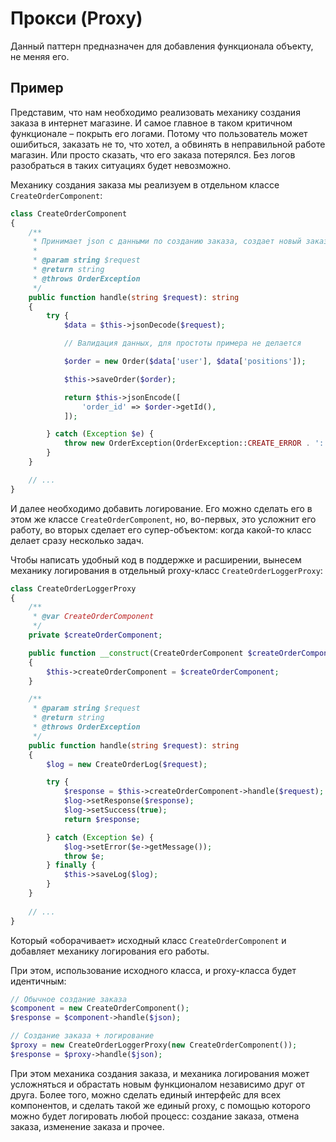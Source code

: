 
# Прокси (Proxy)

Данный паттерн предназначен для добавления функционала объекту, не меняя его.

## Пример

Представим, что нам необходимо реализовать механику создания заказа в интернет магазине. И самое главное в таком 
критичном функционале – покрыть его логами. Потому что пользователь может ошибиться, заказать не то, что хотел, а 
обвинять в неправильной работе магазин. Или просто сказать, что его заказа потерялся. Без логов разобраться в таких 
ситуациях будет невозможно.

Механику создания заказа мы реализуем в отдельном классе `CreateOrderComponent`:

```php
class CreateOrderComponent
{
    /**
     * Принимает json с данными по созданию заказа, создает новый заказ и возвращает id созданного заказа
     *
     * @param string $request
     * @return string
     * @throws OrderException
     */
    public function handle(string $request): string
    {
        try {
            $data = $this->jsonDecode($request);

            // Валидация данных, для простоты примера не делается

            $order = new Order($data['user'], $data['positions']);

            $this->saveOrder($order);

            return $this->jsonEncode([
                'order_id' => $order->getId(),
            ]);

        } catch (Exception $e) {
            throw new OrderException(OrderException::CREATE_ERROR . ': ' . $e->getMessage());
        }
    }

    // ...
}
```

И далее необходимо добавить логирование. Его можно сделать его в этом же классе `CreateOrderComponent`, но, во-первых, 
это усложнит его работу, во вторых сделает его супер-объектом: когда какой-то класс делает сразу несколько задач.

Чтобы написать удобный код в поддержке и расширении, вынесем механику логирования в отдельный proxy-класс 
`CreateOrderLoggerProxy`:

```php
class CreateOrderLoggerProxy
{
    /**
     * @var CreateOrderComponent
     */
    private $createOrderComponent;

    public function __construct(CreateOrderComponent $createOrderComponent)
    {
        $this->createOrderComponent = $createOrderComponent;
    }

    /**
     * @param string $request
     * @return string
     * @throws OrderException
     */
    public function handle(string $request): string
    {
        $log = new CreateOrderLog($request);

        try {
            $response = $this->createOrderComponent->handle($request);
            $log->setResponse($response);
            $log->setSuccess(true);
            return $response;

        } catch (Exception $e) {
            $log->setError($e->getMessage());
            throw $e;
        } finally {
            $this->saveLog($log);
        }
    }
    
    // ...
}
``` 

Который «оборачивает» исходный класс `CreateOrderComponent` и добавляет механику логирования его работы.

При этом, использование исходного класса, и proxy-класса будет идентичным:

```php
// Обычное создание заказа
$component = new CreateOrderComponent();
$response = $component->handle($json);

// Создание заказа + логирование
$proxy = new CreateOrderLoggerProxy(new CreateOrderComponent());
$response = $proxy->handle($json);
``` 

При этом механика создания заказа, и механика логирования может усложняться и обрастать новым функционалом независимо
друг от друга. Более того, можно сделать единый интерфейс для всех компонентов, и сделать такой же единый proxy, с 
помощью которого можно будет логировать любой процесс: создание заказа, отмена заказа, изменение заказа и прочее.
